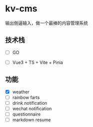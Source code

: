 # kv-cms
输出倒逼输入，做一个最棒的内容管理系统


## 技术栈

- [ ] GO
- [ ] Vue3 + TS + Vite + Pinia


## 功能

- [x] weather
- [ ] rainbow farts
- [ ] drink notification
- [ ] wechat notification
- [ ] questionnaire
- [ ] markdown resume
